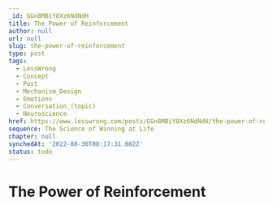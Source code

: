 ```yaml
---
_id: GGn8MBiY8Xz6NdNdH
title: The Power of Reinforcement
author: null
url: null
slug: the-power-of-reinforcement
type: post
tags:
  - LessWrong
  - Concept
  - Post
  - Mechanism_Design
  - Emotions
  - Conversation_(topic)
  - Neuroscience
href: https://www.lesswrong.com/posts/GGn8MBiY8Xz6NdNdH/the-power-of-reinforcement
sequence: The Science of Winning at Life
chapter: null
synchedAt: '2022-08-30T08:17:31.082Z'
status: todo
---
```


# The Power of Reinforcement
